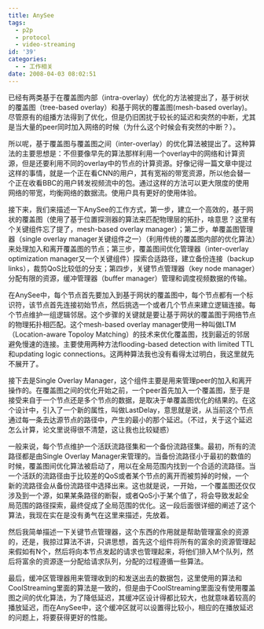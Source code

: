 ```yaml
---
title: AnySee
tags:
  - p2p
  - protocol
  - video-streaming
id: '39'
categories:
  - - 工作相关
date: 2008-04-03 08:02:51
---
```



<!-- more -->
已经有两类基于在覆盖图内部（intra-overlay）优化的方法被提出了，基于树状的覆盖图（tree-based overlay）和基于网状的覆盖图(mesh-based overlay)。尽管原有的组播方法得到了优化，但是仍旧困扰于较长的延迟和突然的中断，尤其是当大量的peer同时加入网络的时候（为什么这个时候会有突然的中断？）。

所以呢，基于覆盖图与覆盖图之间（inter-overlay）的优化算法被提出了。这种算法的主要思想是：不但要像早先的算法那样利用一个overlay中的网络和计算资源，但是还要利用不同的overlay中的节点的计算资源。好像记得一篇文章中提过这样的事情，就是一个正在看CNN的用户，其有宽裕的带宽资源，所以他会替一个正在收看BBC的用户转发视频流中的包。通过这样的方法可以更大限度的使用网络的带宽，均衡网络的数据流。使用户具有更好的使用体验。

接下来，我们来描述一下AnySee的工作方式，第一步，建立一个高效的，基于网状的覆盖图（使用了基于位置探测器的算法来匹配物理层的拓扑，啥意思？这里有个关键组件忘了提了，mesh-based overlay manager）；第二步，单覆盖图管理器（single overlay manager关键组件之一）（利用传统的覆盖图内部的优化算法）来处理加入和离开覆盖图的节点；第三步，覆盖图间优化管理器（inter-overlay optimization manager又一个关键组件）探索合适路径，建立备份连接（backup links），裁剪QoS比较低的分支；第四步，关键节点管理器（key node manager）分配有限的资源，缓冲管理器（buffer manager）管理和调度视频数据的传输。

在AnySee中，每个节点首先要加入到基于网状的覆盖图中，每个节点都有一个标识符，该节点首先连接初始节点，然后挑选一个或者几个节点来建立逻辑连接。每个节点维护一组逻辑邻居。这个步骤的关键就是要让基于网状的覆盖图于网络节点的物理拓扑相匹配。这个mesh-based overlay manager使用一种叫做LTM（Location-aware Topoloy Matching）的技术来优化覆盖图，找到最近的邻居避免慢速的连接。主要使用两种方法flooding-based detection with limited TTL和updating logic connections。这两种算法我也没有看得太过明白，我这里就先不展开了。

接下去是Single Overlay Manager，这个组件主要是用来管理peer的加入和离开操作的。在覆盖图之间的优化开始之前，一个peer首先加入一个覆盖图，至于是接受来自于一个节点还是多个节点的数据，是取决于单覆盖图优化的结果的。在这个设计中，引入了一个新的属性，叫做LastDelay，意思就是说，从当前这个节点通过每一条去达源节点的路径中，产生的最小的那个延迟。（不过，关于这个延迟怎么计算，论文里说得很不清楚，这让我也比较疑惑）

一般来说，每个节点维护一个活跃流路径集和一个备份流路径集。最初，所有的流路径都是由Single Overlay Manager来管理的。当备份流路径小于最初的数值的时候，覆盖图间优化算法被启动了，用以在全局范围内找到一个合适的流路径。当一个活跃的流路径由于比较差的QoS或者某个节点的离开而被剪掉的时候，一个新的流路径会从备份流路径中选择出来。这也就是说，一开始，一个覆盖图还仅仅涉及到一个源，如果某条路径的断裂，或者QoS小于某个值了，将会导致发起全局范围的路径探索，最终促成了全局范围的优化。这一段后面很详细的阐述了这个算法，我现在实在是没有勇气在这里来描述，先放着。

然后我简单描述一下关键节点管理器，这个东西的作用就是帮助管理富余的资源的，还是，我掠过算法不讲，只讲思想，首先这个组件将所有的富余的资源管理起来假如有N个，然后将向本节点发起的请求也管理起来，将他们排入M个队列，然后将富余的资源逐一分配给请求队列，分配的过程遵循一些算法。

最后，缓冲区管理器用来管理收到的和发送出去的数据包，这里使用的算法和CoolStreaming里面的算法是一致的，但是由于CoolStreaming里面没有使用覆盖图之间的优化算法，为了降低延迟，其缓冲区设计得都比较大，也就意味着较高的播放延迟，而在AnySee中，这个缓冲区就可以设置得比较小，相应的在播放延迟的问题上，将要获得更好的性能。